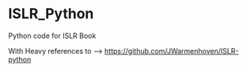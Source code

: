 # ISLR_Python
Python code for ISLR Book 



With Heavy references to --> https://github.com/JWarmenhoven/ISLR-python
